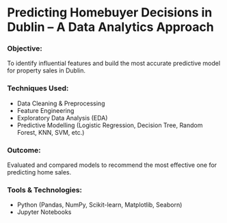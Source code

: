 # Predicting Homebuyer Decisions in Dublin – A Data Analytics Approach

### Objective: 
To identify influential features and build the most accurate predictive model for property sales in Dublin.

### Techniques Used:
- Data Cleaning & Preprocessing
- Feature Engineering
- Exploratory Data Analysis (EDA)
- Predictive Modelling (Logistic Regression, Decision Tree, Random Forest, KNN, SVM, etc.)

### Outcome: 
Evaluated and compared models to recommend the most effective one for predicting home sales.

### Tools & Technologies:
- Python (Pandas, NumPy, Scikit-learn, Matplotlib, Seaborn)
- Jupyter Notebooks
